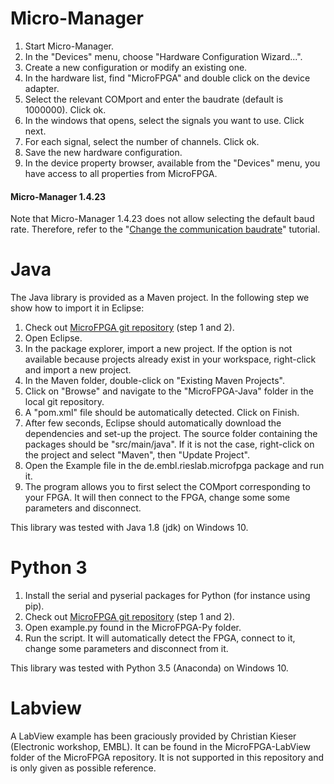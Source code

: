 # Micro-Manager

1. Start Micro-Manager.
2. In the "Devices" menu, choose "Hardware Configuration Wizard...".
3. Create a new configuration or modify an existing one.
4. In the hardware list, find "MicroFPGA" and double click on the device adapter.
5. Select the relevant COMport and enter the baudrate (default is 1000000). Click ok.
6. In the windows that opens, select the signals you want to use. Click next.
7. For each signal, select the number of channels. Click ok.
8. Save the new hardware configuration.
9. In the device property browser, available from the "Devices" menu, you have access to all properties from MicroFPGA.

#### Micro-Manager 1.4.23

Note that Micro-Manager 1.4.23 does not allow selecting the default baud rate. Therefore, refer to the "[Change the communication baudrate](changing_baudrate.md)" tutorial.



# Java

The Java library is provided as a Maven project. In the following step we show how to import it in Eclipse:

1. Check out [MicroFPGA git repository](installing_microfpga.md) (step 1 and 2).
2. Open Eclipse.
3. In the package explorer, import a new project. If the option is not available because projects already exist in your workspace, right-click and import a new project.
4. In the Maven folder, double-click on "Existing Maven Projects".
5. Click on "Browse" and navigate to the "MicroFPGA-Java" folder in the local git repository. 
6. A "pom.xml" file should be automatically detected. Click on Finish.
7. After few seconds, Eclipse should automatically download the dependencies and set-up the project. The source folder containing the packages should be "src/main/java". If it is not the case, right-click on the project and select "Maven", then "Update Project".
8. Open the Example file in the de.embl.rieslab.microfpga package and run it.
9.  The program allows you to first select the COMport corresponding to your FPGA. It will then connect to the FPGA, change some some parameters and disconnect.

This library was tested with Java 1.8 (jdk) on Windows 10.

# Python 3

1. Install the serial and pyserial packages for Python (for instance using pip).
2. Check out [MicroFPGA git repository](installing_microfpga.md) (step 1 and 2).
3. Open example.py found in the MicroFPGA-Py folder.
4. Run the script. It will automatically detect the FPGA, connect to it, change some parameters and disconnect from it.

This library was tested with Python 3.5 (Anaconda) on Windows 10.

# Labview

A LabView example has been graciously provided by Christian Kieser (Electronic workshop, EMBL). It can be found in the MicroFPGA-LabView folder of the MicroFPGA repository. It is not supported in this repository and is only given as possible reference.

